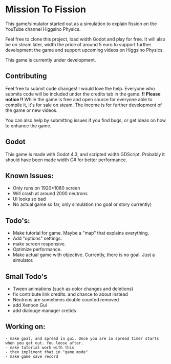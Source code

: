 # Mission To Fission
This game/simulator started out as a simulation to explain fission on the YouTube channel Higgsino Physics. 

Feel free to clone this project, load width Godot and play for free. It will also be on steam later, width the price of around 5 euro to support further development the game and support upcoming videos on Higgsino Physics.

This game is currently under development.

## Contributing 
Feel free to submit code changes! I would love the help. Everyone who submits code will be included under the credits tab in the game. **!! Please notice !!** While the game is free and open source for everyone able to compile it, it's for sale on steam. The income is for further development of the game or new videos. 

You can also help by submitting issues if you find bugs, or get ideas on how to enhance the game. 

## Godot 
This game is made with Godot 4.3, and scripted width GDScript. Probably it should have been made width C# for better performance. 

## Known Issues: 
- Only runs on 1920*1080 screen
- Will crash at around 2000 neutrons
- UI looks so bad
- No actual game so far, only simulation (no goal or story currently)

## Todo's:
- Make tutorial for game. Maybe a "map" that explains everything.
- Add "options" settings.
- make screen responsive.
- Optimize performance.
- Make actual game with objective. Currently, there is no goal. Just a simulator.

## Small Todo's 
- Tween animations (such as color changes and deletions)
- fix contribute link credits. and chance to about instead
- Neutrons are sometimes double counted removed
- add Xenoon Gui 
- add dialouge manager cretids


## Working on:
	- make goal, and spread in gui. Once you are in spread timer starts when you get out. You loose after. 
	- make tutorial work with this 
	- then impliment that in "game mode"
	- make game save record
	

<!---
## Higgsino notes. Ideas for game:
- modifiers:
	- Shorten control rods
	- make control rods move faster or slower 
	- higher enrichment / lower 
	- more uranium nuclei
-->
